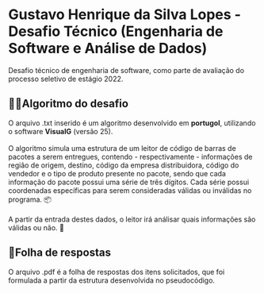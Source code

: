 # Gustavo Henrique da Silva Lopes - Desafio Técnico (Engenharia de Software e Análise de Dados) 
Desafio técnico de engenharia de software, como parte de avaliação do processo seletivo de estágio 2022.

## 👨‍💻Algoritmo do desafio
O arquivo .txt inserido é um algoritmo desenvolvido em <strong>portugol</strong>, utilizando o software <strong>VisualG</strong> (versão 25). <br> <br>
O algoritmo simula uma estrutura de um leitor de código de barras de pacotes a serem entregues, contendo - respectivamente - informações de região de origem, destino, código da empresa distribuidora, código do vendedor e o tipo de produto presente no pacote, sendo que cada informação do pacote possui uma série de três dígitos. Cada série possui coordenadas específicas para serem consideradas válidas ou inválidas no programa. 📦 <br> <br>
A partir da entrada destes dados, o leitor irá análisar quais informações são válidas ou não. 🤖

## 📑Folha de respostas
O arquivo .pdf é a folha de respostas dos itens solicitados, que foi formulada a partir da estrutura desenvolvida no pseudocódigo.
